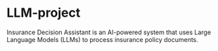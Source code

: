 # LLM-project
Insurance Decision Assistant is an AI-powered system that uses Large Language Models (LLMs) to process insurance policy documents.
